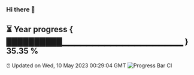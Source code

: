 ### Hi there 👋
⏳ Year progress { ██████████▁▁▁▁▁▁▁▁▁▁▁▁▁▁▁▁▁▁▁▁ } 35.35 %
---
⏰ Updated on Wed, 10 May 2023 00:29:04 GMT
![Progress Bar CI](https://github.com/Moyi321/Moyi321/workflows/Progress%20Bar%20CI/badge.svg)
